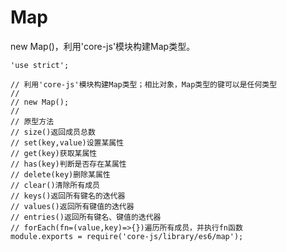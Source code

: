 # Map

new Map()，利用'core-js'模块构建Map类型。

    'use strict';

    // 利用'core-js'模块构建Map类型；相比对象，Map类型的键可以是任何类型
    // 
    // new Map();
    // 
    // 原型方法
    // size()返回成员总数
    // set(key,value)设置某属性
    // get(key)获取某属性
    // has(key)判断是否存在某属性
    // delete(key)删除某属性
    // clear()清除所有成员
    // keys()返回所有键名的迭代器
    // values()返回所有键值的迭代器
    // entries()返回所有键名、键值的迭代器
    // forEach(fn=(value,key)=>{})遍历所有成员，并执行fn函数
    module.exports = require('core-js/library/es6/map');
